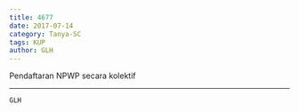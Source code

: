 ```yaml
---
title: 4677
date: 2017-07-14
category: Tanya-SC
tags: KUP
author: GLH
---
```


Pendaftaran NPWP secara kolektif

---



`GLH`
